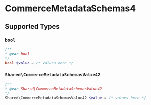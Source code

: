 # CommerceMetadataSchemas4


## Supported Types

### `bool`

```php
/**
* @var bool
*/
bool $value = /* values here */
```

### `Shared\CommerceMetadataSchemasValue42`

```php
/**
* @var Shared\CommerceMetadataSchemasValue42
*/
Shared\CommerceMetadataSchemasValue42 $value = /* values here */
```

